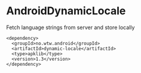 AndroidDynamicLocale
====================

Fetch language strings from server and store locally

```
<dependency>
  <groupId>no.wtw.android</groupId>
  <artifactId>dynamic-locale</artifactId>
  <type>apklib</type>
  <version>1.3</version>
</dependency>
```
